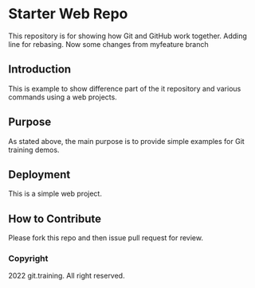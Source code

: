 # Starter Web Repo

This repository is for showing how Git and GitHub work together. Adding line for rebasing. Now some changes from myfeature branch

## Introduction

This is example to show difference part of the it repository and various commands using a web projects.

## Purpose

As stated above, the main purpose is to provide simple examples for Git training demos.

## Deployment

This is a simple web project.

## How to Contribute

Please fork this repo and then issue pull request for review.

### Copyright

2022 git.training. All right reserved.